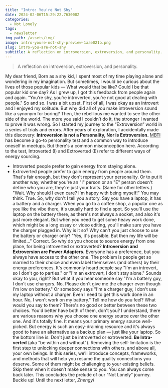 ```yaml
---
title: "Intro: You're Not Shy"
date: 2024-02-06T15:29:22.763000Z
categories:
  - Not Lonely
tags:
  - newsletter
img_path: /assets/img/
image: intro-youre-not-shy-preview-1aae021b.png
slug: intro-you-are-not-shy
subtitle: A reflection on introversion, extroversion, and personality.
---
```


> A reflection on introversion, extroversion, and personality.

My dear friend,
Born as a shy kid, I spent most of my time playing alone and wondering in my imagination. But sometimes, I would be curious about the lives of those popular kids — What would that be like? Could I be that popular kid one day?
As I grew up, I got this feedback from people again and again. “You’re shy, you’re introverted, you’re not good at dealing with people." So and so.
I was a bit upset.
First of all, I was okay as an introvert and I enjoyed my solitude. But why did all of you make introversion sound like a synonym for boring?
Then, the rebellious me wanted to see the other side of the world. The more you said I couldn’t do it, the stronger I wanted to prove it was wrong.
So I started my journey to the “Extroversion” world in a series of trials and errors. After years of exploration, I accidentally made this discovery:
**Introversion is not a Personality, Nor is Extroversion.**
[MBTI](https://www.16personalities.com/) has become a go-to personality test and a common way to introduce oneself in meetups. But there's a common misconception here.
According to the test, Introverted (I) and Extroverted (E) refer to different ways of energy sourcing.

- Introverted people prefer to gain energy from staying alone.
- Extroverted people prefer to gain energy from people around them.
  That's fair enough, but they don't represent your personality. Or to put it another way, whether you're an "I" person or an "E" person doesn't define who you are, they're just your traits. (Same for other letters.)
  "Wait. Why should I even care? I'm happy with being myself!" You may think.
  True.
  So, why don't I tell you a story.
  Say you have a laptop, it has a battery and a charger. When you go to a coffee shop, a popular one as you like the vibe there, it's usually hard to find a spot. So you'll use the laptop on the battery there, as there's not always a socket, and also it's just more elegant.
  But when you need to get some heavy work done, which might be a long essay or video editing, you'll make sure you have the charger plugged in.
  Why is it so? Why can't you just choose to use the battery or charger only?
  "Yes, it's possible. But then my life will be limited..."
  Correct.
  So why do you choose to source energy from one place, for being introverted or extroverted?
  **Introversion and Extroversion are Power Adapters.**
  Everyone has a preference, but you always have access to the other one.
  The problem is people get so married to their choice and even label themselves (and others) by their energy preferences.
  It's commonly heard people say "I'm an introvert, so I don't go to parties." or "I'm an extrovert, I don't stay alone."
  Sounds okay to you, right?
  But what if you hear someone say "I'm a battery guy, I don't use chargers. No. Please don't give me the charger even though I'm low on battery." Or somebody says "I'm a charger guy, I don't use my laptop without a charger. Even I need to get this work done in an hour. No, I won't work on my battery."
  Tell me how do you feel? What would you say to them?
  There's no good or better between these two choices. You'd better have both of them, don't you?
  I understand, there are various reasons why you choose one energy source over the other one. And it's totally fine. It means your primary energy source well-picked. But energy is such an easy-draining resource and it's always good to have an alternative as a backup plan — just like your laptop.
  So the bottom line is:
  Don't just be introverted or extroverted.
  **Be Intra-verted** (aka "be within and without").
  Removing the self-limitation is the first step to unlocking deeper connections with others, and above all, your own beings.
  In this series, we’ll introduce concepts, frameworks, and methods that will help you resume the quality connections you deserve. Some of them might be challenging to your existing beliefs. Skip them when it doesn’t make sense to you. You can always come back later.
  This concludes the prelude of our “Not Lonely” journey. Buckle up!
  Until the next letter,
  _Zhengyi_
